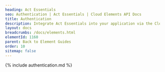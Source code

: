 ```yaml
---
heading: Act Essentials
seo: Authentication | Act Essentials | Cloud Elements API Docs
title: Authentication
description: Integrate Act Essentials into your application via the Cloud Elements APIs.
layout: docs
breadcrumbs: /docs/elements.html
elementId: 1160
parent: Back to Element Guides
order: 10
sitemap: false
---
```


{% include authentication.md %}
